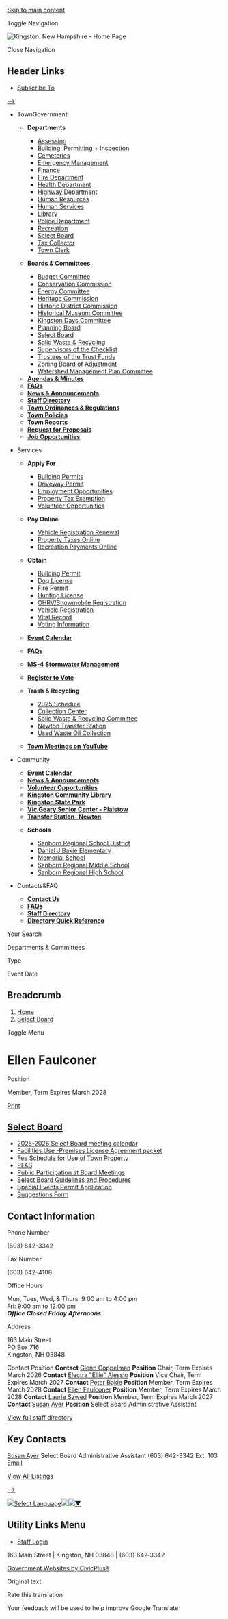 [Skip to main content](https://www.kingstonnh.org/select-board/directory-listing/ellen-faulconer/)

Toggle Navigation

![Kingston. New Hampshire - Home Page](https://www.kingstonnh.org/sites/g/files/vyhlif12696/files/logo_0.png)

Close Navigation

## Header Links

- [Subscribe To](https://www.kingstonnh.org/portal)

[--&gt;](https://www.youtube.com/channel/UC_ET6DgExE4WaLajxjYv1aQ "(opens in a new window)")

- TownGovernment
  
  - **Departments**
    
    - [Assessing](https://www.kingstonnh.org/assessing)
    - [Building, Permitting + Inspection](https://www.kingstonnh.org/building-inspector)
    - [Cemeteries](https://www.kingstonnh.org/cemeteries)
    - [Emergency Management](https://www.kingstonnh.org/emergency-management)
    - [Finance](https://www.kingstonnh.org/finance)
    - [Fire Department](https://www.kingstonnh.org/fire-department)
    - [Health Department](https://www.kingstonnh.org/health-department)
    - [Highway Department](https://www.kingstonnh.org/department-public-works)
    - [Human Resources](https://www.kingstonnh.org/human-resources)
    - [Human Services](https://www.kingstonnh.org/human-services)
    - [Library](https://www.kingston-library.org "(opens in a new window)")
    - [Police Department](https://www.kingstonnh.org/police-department)
    - [Recreation](https://www.kingstonnh.org/recreation)
    - [Select Board](https://www.kingstonnh.org/select-board)
    - [Tax Collector](https://www.kingstonnh.org/tax-collectors-office)
    - [Town Clerk](https://www.kingstonnh.org/town-clerks-office)
  
  <!--THE END-->
  
  - **Boards &amp; Committees**
    
    - [Budget Committee](https://www.kingstonnh.org/budget-committee)
    - [Conservation Commission](https://www.kingstonnh.org/conservation-commission)
    - [Energy Committee](https://www.kingstonnh.org/energy-committee)
    - [Heritage Commission](https://www.kingstonnh.org/heritage-commission)
    - [Historic District Commission](https://www.kingstonnh.org/historic-district-commission)
    - [Historical Museum Committee](https://www.kingstonnh.org/historical-museum-committee)
    - [Kingston Days Committee](https://www.kingstonnh.org/kingston-days-committee)
    - [Planning Board](https://www.kingstonnh.org/planning-board)
    - [Select Board](https://www.kingstonnh.org/select-board)
    - [Solid Waste &amp; Recycling](https://www.kingstonnh.org/trash-recycling)
    - [Supervisors of the Checklist](https://www.kingstonnh.org/supervisors-checklist)
    - [Trustees of the Trust Funds](https://www.kingstonnh.org/trustees-trust-funds)
    - [Zoning Board of Adjustment](https://www.kingstonnh.org/zoning-board-adjustment)
    - [Watershed Management Plan Committee](https://www.kingstonnh.org/watershed-management-plan-committee)
  
  <!--THE END-->
  
  - [**Agendas &amp; Minutes**](https://www.kingstonnh.org/meetings/recent)
  - [**FAQs**](https://www.kingstonnh.org/faqs)
  - [**News &amp; Announcements**](https://www.kingstonnh.org/news)
  - [**Staff Directory**](https://www.kingstonnh.org/directory)
  - [**Town Ordinances &amp; Regulations**](https://www.kingstonnh.org/ordinances-rules-regulations)
  - [**Town Policies**](https://www.kingstonnh.org/policies)
  - [**Town Reports**](https://www.kingstonnh.org/town-clerks-office/page/town-reports)
  - [**Request for Proposals**](https://www.kingstonnh.org/request-proposals)
  
  <!--THE END-->
  
  - [**Job Opportunities**](https://www.kingstonnh.org/jobs)
- Services
  
  - **Apply For**
    
    - [Building Permits](https://www.kingstonnh.org/building-grounds/page/building-permit)
    - [Driveway Permit](https://us.cloudpermit.com/gov/login "(opens in a new window)")
    - [Employment Opportunities](https://www.kingstonnh.org/jobs)
    - [Property Tax Exemption](https://www.kingstonnh.org/media/1286)
    - [Volunteer Opportunities](https://www.kingstonnh.org/home-page/job-opening/volunteer-opportunities)
  - **Pay Online**
    
    - [Vehicle Registration Renewal](https://pay.eb2gov.com/Service/ERegistration/557?towncode=836&source=MV&towncodemasterid=265 "(opens in a new window)")
    - [Property Taxes Online](https://www.kingstonnh.org/tax-collectors-office/page/pay-taxes-online)
    - [Recreation Payments Online](https://www.kingstonnh.org/recreation)
  
  <!--THE END-->
  
  - **Obtain**
    
    - [Building Permit](https://www.kingstonnh.org/building-grounds/page/building-permit)
    - [Dog License](https://www.kingstonnh.org/town-clerks-office/page/dog-license-online)
    - [Fire Permit](https://nh.burnsafeamerica.com "(opens in a new window)")
    - [Hunting License](https://www.kingstonnh.org/town-clerks-office/page/fishing-hunting-licenses)
    - [OHRV/Snowmobile Registration](https://www.kingstonnh.org/town-clerks-office/page/ohrv-registrations)
    - [Vehicle Registration](https://pay.eb2gov.com/Service/ERegistration/557?towncode=836&source=MV&towncodemasterid=265 "(opens in a new window)")
    - [Vital Record](https://www.kingstonnh.org/town-clerks-office/page/vital-records-online)
    - [Voting Information](https://www.kingstonnh.org/supervisors-checklist)
  
  <!--THE END-->
  
  - [**Event Calendar**](https://www.kingstonnh.org/calendar)
  - [**FAQs**](https://www.kingstonnh.org/faqs)
  - [**MS-4 Stormwater Management**](https://www.kingstonnh.org/kingston-stormwater-management-ms-4)
  - [**Register to Vote**](https://www.kingstonnh.org/supervisors-checklist)
  - **Trash &amp; Recycling**
    
    - [2025 Schedule](https://www.kingstonnh.org/media/13106)
    - [Collection Center](https://www.kingstonnh.org/trash-recycling)
    - [Solid Waste &amp; Recycling Committee](https://www.kingstonnh.org/trash-recycling)
    - [Newton Transfer Station](https://www.newton-nh.gov/transfer-station "(opens in a new window)")
    - [Used Waste Oil Collection](https://www.kingstonnh.org/department-public-works/page/waste-oil-collection)
  - [**Town Meetings on YouTube**](https://www.youtube.com/@KingstonNewHampshire/featured "(opens in a new window)")
  
  <!--THE END-->
- Community
  
  - [**Event Calendar**](https://www.kingstonnh.org/calendar)
  - [**News &amp; Announcements**](https://www.kingstonnh.org/news)
  - [**Volunteer Opportunities**](https://www.kingstonnh.org/home-page/job-opening/volunteer-opportunities)
  
  <!--THE END-->
  
  - [**Kingston Community Library**](https://www.kingston-library.org "(opens in a new window)")
  - [**Kingston State Park**](https://www.nhstateparks.org/find-parks-trails/kingston-state-park "(opens in a new window)")
  - [**Vic Geary Senior Center - Plaistow**](https://www.vicgearyseniordropincenter.org "(opens in a new window)")
  - [**Transfer Station- Newton**](https://www.newton-nh.gov/transfer-station "(opens in a new window)")
  
  <!--THE END-->
  
  <!--THE END-->
  
  - **Schools**
    
    - [Sanborn Regional School District](https://srhs.sau17.net "(opens in a new window)")
    - [Daniel J Bakie Elementary](https://bakie.sau17.net "(opens in a new window)")
    - [Memorial School](https://memorial.sau17.net "(opens in a new window)")
    - [Sanborn Regional Middle School](https://srms.sau17.net "(opens in a new window)")
    - [Sanborn Regional High School](https://srhs.sau17.net "(opens in a new window)")
- Contacts&amp;FAQ
  
  <!--THE END-->
  
  - [**Contact Us**](https://www.kingstonnh.org/contact-us)
  
  <!--THE END-->
  
  - [**FAQs**](https://www.kingstonnh.org/faqs)
  
  <!--THE END-->
  
  - [**Staff Directory**](https://www.kingstonnh.org/directory)
  - [**Directory Quick Reference**](https://www.kingstonnh.org/media/13541)

Your Search

Departments &amp; Committees

Type

Event Date

## Breadcrumb

1. [Home](https://www.kingstonnh.org)
2. [Select Board](https://www.kingstonnh.org/select-board)

Toggle Menu

# Ellen Faulconer

Position

Member, Term Expires March 2028

[Print](https://www.kingstonnh.org/print/pdf/node/5861)

## [Select Board](https://www.kingstonnh.org/select-board)

- [2025-2026 Select Board meeting calendar](https://www.kingstonnh.org/media/12651)
- [Facilities Use -Premises License Agreement packet](https://www.kingstonnh.org/media/12671)
- [Fee Schedule for Use of Town Property](https://www.kingstonnh.org/media/12676)
- [PFAS](https://www.kingstonnh.org/pfas)
- [Public Participation at Board Meetings](https://www.kingstonnh.org/media/13526)
- [Select Board Guidelines and Procedures](https://www.kingstonnh.org/media/12706)
- [Special Events Permit Application](https://www.kingstonnh.org/media/12711)
- [Suggestions Form](https://www.kingstonnh.org/media/12716)

## Contact Information

Phone Number

(603) 642-3342

Fax Number

(603) 642-4108

Office Hours

Mon, Tues, Wed, &amp; Thurs: 9:00 am to 4:00 pm  
Fri: 9:00 am to 12:00 pm  
***Office Closed Friday Afternoons.***

Address

163 Main Street  
PO Box 716  
Kingston, NH 03848

Contact Position **Contact** [Glenn Coppelman](https://www.kingstonnh.org/select-board/directory-listing/glenn-coppelman) **Position** Chair, Term Expires March 2026 **Contact** [Electra "Ellie" Alessio](https://www.kingstonnh.org/select-board/directory-listing/electra-ellie-alessio) **Position** Vice Chair, Term Expires March 2027 **Contact** [Peter Bakie](https://www.kingstonnh.org/select-board/directory-listing/peter-bakie) **Position** Member, Term Expires March 2028 **Contact** [Ellen Faulconer](https://www.kingstonnh.org/select-board/directory-listing/ellen-faulconer) **Position** Member, Term Expires March 2028 **Contact** [Laurie Szwed](https://www.kingstonnh.org/select-board/directory-listing/laurie-szwed) **Position** Member, Term Expires March 2027 **Contact** [Susan Ayer](https://www.kingstonnh.org/select-board/directory-listing/susan-ayer) **Position** Select Board Administrative Assistant

[View full staff directory](https://www.kingstonnh.org/directory)

## Key Contacts

[Susan Ayer](https://www.kingstonnh.org/select-board/directory-listing/susan-ayer) Select Board Administrative Assistant (603) 642-3342 Ext. 103 [Email](https://www.kingstonnh.org/email-contact/node/5831/field_email/sidebar_standard "Email Susan Ayer (opens in a new window)")

[View All Listings](https://www.kingstonnh.org/directory)

[--&gt;](https://www.youtube.com/channel/UC_ET6DgExE4WaLajxjYv1aQ "(opens in a new window)")

![](https://www.google.com/images/cleardot.gif)[Select Language![](https://www.google.com/images/cleardot.gif)​![](https://www.google.com/images/cleardot.gif)▼](https://www.kingstonnh.org/select-board/directory-listing/ellen-faulconer)

## Utility Links Menu

- [Staff Login](https://www.kingstonnh.org/login?current=%2Ftown-clerks-office%2Fpage%2Fmotor-vehicle-information)

163 Main Street | Kingston, NH 03848 | (603) 642‑3342

[Government Websites by CivicPlus®](https://www.civicplus.com "(opens in a new window)")

Original text

Rate this translation

Your feedback will be used to help improve Google Translate